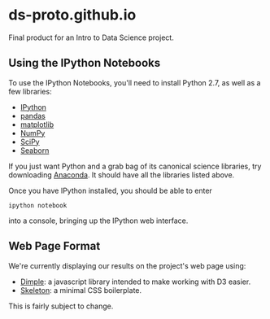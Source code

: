 # ds-proto.github.io

Final product for an Intro to Data Science project.

## Using the IPython Notebooks

To use the IPython Notebooks, you'll need to install Python 2.7, as well as a few
libraries:

- [IPython](http://ipython.org/)
- [pandas](http://pandas.pydata.org/)
- [matplotlib](http://matplotlib.org/)
- [NumPy](http://www.numpy.org/)
- [SciPy](http://www.scipy.org/)
- [Seaborn](http://stanford.edu/~mwaskom/software/seaborn/)

If you just want Python and a grab bag of its canonical science libraries, try
downloading [Anaconda](https://www.continuum.io/downloads). It should have all
the libraries listed above.

Once you have IPython installed, you should be able to enter
```
ipython notebook
```
into a console, bringing up the IPython web interface.

## Web Page Format

We're currently displaying our results on the project's web page using:

- [Dimple](http://dimplejs.org/): a javascript library intended to make working
with D3 easier.
- [Skeleton](http://getskeleton.com/): a minimal CSS boilerplate.

This is fairly subject to change.
